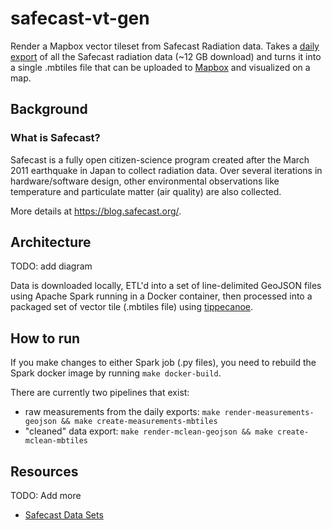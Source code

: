 # safecast-vt-gen

Render a Mapbox vector tileset from Safecast Radiation data. Takes a [daily export](https://github.com/Safecast/safecastapi/wiki/Data-Sets#daily-export)
of all the Safecast radiation data (~12 GB download) and turns it into a single .mbtiles file
that can be uploaded to [Mapbox](https://www.mapbox.com) and visualized on a map.

## Background

### What is Safecast?

Safecast is a fully open citizen-science program created after the March 2011 earthquake in Japan
to collect radiation data. Over several iterations in hardware/software design, other environmental
observations like temperature and particulate matter (air quality) are also collected.

More details at https://blog.safecast.org/.

## Architecture

TODO: add diagram

Data is downloaded locally, ETL'd into a set of line-delimited GeoJSON files using Apache Spark running in
a Docker container, then processed into a packaged set of vector tile (.mbtiles file) using [tippecanoe](https://github.com/mapbox/tippecanoe).

## How to run
If you make changes to either Spark job (.py files), you need to rebuild the Spark docker image by running `make docker-build`.

There are currently two pipelines that exist:
- raw measurements from the daily exports: `make render-measurements-geojson && make create-measurements-mbtiles`
- "cleaned" data export: `make render-mclean-geojson && make create-mclean-mbtiles`

## Resources

TODO: Add more

- [Safecast Data Sets](https://github.com/Safecast/safecastapi/wiki/Data-Sets)